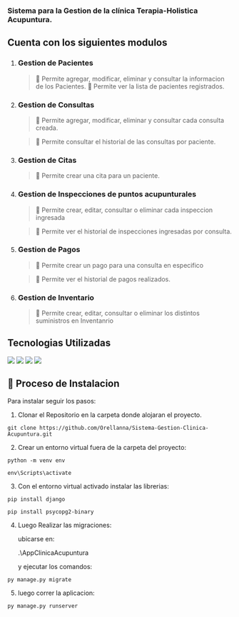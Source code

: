 
### Sistema para la Gestion de la clínica Terapia-Holistica Acupuntura.


## Cuenta con los siguientes modulos


1. ### Gestion de Pacientes
    > 📌 Permite agregar, modificar, eliminar y consultar la informacion de los Pacientes.
    > 📌 Permite ver la lista de pacientes registrados.

2. ### Gestion de Consultas
    > 📌 Permite agregar, modificar, eliminar y consultar cada consulta creada.

    > 📌 Permite consultar el historial de las consultas por paciente.


3. ### Gestion de Citas
    > 📌 Permite crear una cita para un paciente.


4. ### Gestion de Inspecciones de puntos acupunturales
    > 📌 Permite crear, editar, consultar o eliminar cada inspeccion ingresada

    > 📌 Permite ver el historial de inspecciones ingresadas por consulta.


5. ### Gestion de Pagos

    > 📌 Permite crear un pago para una consulta en especifico

    > 📌 Permite ver el historial de pagos realizados.

6. ### Gestion de Inventario
    > 📌 Permite crear, editar, consultar o eliminar los distintos suministros en Inventanrio


## Tecnologias Utilizadas

<img src="https://img.shields.io/badge/Python-14354C?style=for-the-badge&logo=python&logoColor=white">
<img src="https://img.shields.io/badge/Django-092E20?style=for-the-badge&logo=django&logoColor=white">
<img src="https://img.shields.io/badge/postgres-%23316192.svg?style=for-the-badge&logo=postgresql&logoColor=white">
<img src="https://img.shields.io/badge/bootstrap-%23563D7C.svg?style=for-the-badge&logo=bootstrap&logoColor=white">

## 🚀 Proceso de Instalacion

Para instalar seguir los pasos:

1. Clonar el Repositorio en la carpeta donde alojaran el proyecto.

`git clone https://github.com/Orellanna/Sistema-Gestion-Clinica-Acupuntura.git`

2. Crear un entorno virtual fuera de la carpeta del proyecto:

`python -m venv env`

`env\Scripts\activate`

3. Con el entorno virtual activado instalar las librerias:

`pip install django`

`pip install psycopg2-binary`

4. Luego Realizar las migraciones:

    ubicarse en:

    .\AppClinicaAcupuntura

    y ejecutar los comandos:

`py manage.py migrate`

5. luego correr la aplicacion:

`py manage.py runserver`
